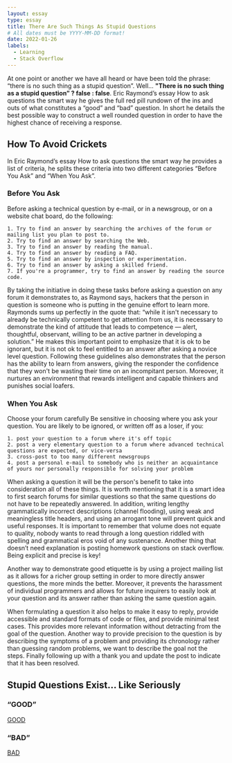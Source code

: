 ```yaml
---
layout: essay
type: essay
title: There Are Such Things As Stupid Questions
# All dates must be YYYY-MM-DD format!
date: 2022-01-26
labels:
  - Learning
  - Stack Overflow
---
```

At one point or another we have all heard or have been told the phrase: “there is no such thing as a stupid question”. Well… **"There is no such thing as a stupid question” ? false : false**. Eric Raymond’s essay How to ask questions the smart way he gives the full red pill rundown of the ins and outs of what constitutes a “good” and “bad” question. In short he details the best possible way to construct a well rounded question in order to have the highest chance of receiving a response. 

## How To Avoid Crickets
In Eric Raymond’s essay How to ask questions the smart way he provides a list of criteria, he splits these criteria into two different categories “Before You Ask” and “When You Ask”.

### Before You Ask
Before asking a technical question by e-mail, or in a newsgroup, or on a website chat board, do the following:
```
1. Try to find an answer by searching the archives of the forum or mailing list you plan to post to.
2. Try to find an answer by searching the Web.
3. Try to find an answer by reading the manual.
4. Try to find an answer by reading a FAQ.
5. Try to find an answer by inspection or experimentation.
6. Try to find an answer by asking a skilled friend.
7. If you're a programmer, try to find an answer by reading the source code.
```
By taking the initiative in doing these tasks before asking a question on any forum it demonstrates to, as Raymond says, hackers that the person in question is someone who is putting in the genuine effort to learn more. Raymonds sums up perfectly in the quote that: “while it isn't necessary to already be technically competent to get attention from us, it is necessary to demonstrate the kind of attitude that leads to competence — alert, thoughtful, observant, willing to be an active partner in developing a solution.” He makes this important point to emphasize that it is ok to be ignorant, but it is not ok to feel entitled to an answer after asking a novice level question. 
Following these guidelines also demonstrates that the person has the ability to learn from answers, giving the responder the confidence that they won't be wasting their time on an incompitant person. Moreover, it nurtures an environment that rewards intelligent and capable thinkers and punishes social loafers. 

### When You Ask
 Choose your forum carefully
 Be sensitive in choosing where you ask your question. You are likely to be ignored, or written off as a loser, if you:
```
1. post your question to a forum where it's off topic
2. post a very elementary question to a forum where advanced technical questions are expected, or vice-versa
3. cross-post to too many different newsgroups
4. post a personal e-mail to somebody who is neither an acquaintance of yours nor personally responsible for solving your problem
```
When asking a question it will be the person's benefit to take into consideration all of these things. It is worth mentioning that it is a smart idea to first search forums for similar questions so that the same questions do not have to be repeatedly answered. In addition, writing lengthy grammatically incorrect descriptions (channel flooding), using weak and meaningless title headers, and using an arrogant tone will prevent quick and useful responses. It is important to remember that volume does not equate to quality, nobody wants to read through a long question riddled with spelling and grammatical eros void of any sustenance. Another thing that doesn’t need explanation is posting homework questions on stack overflow. Being explicit and precise is key!

Another way to demonstrate good etiquette is by using a project mailing list as it allows for a richer group setting in order to more directly answer questions, the more minds the better. Moreover, it prevents the harassment of individual programmers and allows for future inquirers to easily look at your question and its answer rather than asking the same question again. 

When formulating a question it also helps to make it easy to reply, provide accessible and standard formats of code or files, and provide minimal test cases. This provides more relevant information without detracting from the goal of the question. Another way to provide precision to the question is by describing the symptoms of a problem and providing its chronology rather than guessing random problems, we want to describe the goal not the steps. Finally following up with a thank you and update the post to indicate that it has been resolved. 

## Stupid Questions Exist… Like Seriously
### “GOOD”
<a href="https://stackoverflow.com/questions/387707/what-techniques-can-be-used-to-define-a-class-in-javascript-and-what-are-their">GOOD</a>

### “BAD”
<a href="https://stackoverflow.com/questions/49331731/run-this-java-script-code-and-send-me-the-output">BAD</a>
